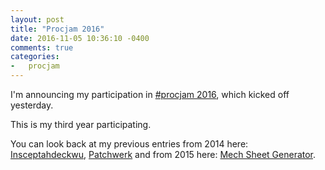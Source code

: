 ```yaml
---
layout: post
title: "Procjam 2016"
date: 2016-11-05 10:36:10 -0400
comments: true
categories:
-   procjam
---
```


I'm announcing my participation in [#procjam 2016](https://itch.io/jam/procjam), which kicked off
yesterday.

This is my third year participating.

You can look back at my previous entries from 2014 here: [Insceptahdeckwu](http://zerosalife.github.io/blog/2014/11/08/insceptahdeckwu/), [Patchwerk](http://zerosalife.github.io/blog/2014/11/15/patchwerk/) and from 2015 here: [Mech Sheet Generator](http://zerosalife.github.io/blog/2015/12/05/procjam-2015-restrospective/).
